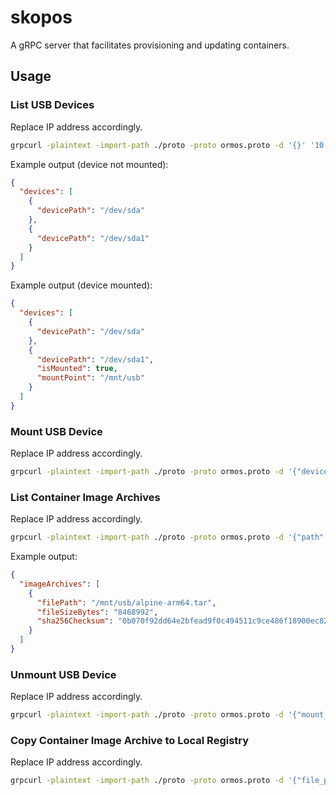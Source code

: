 # skopos
A gRPC server that facilitates provisioning and updating containers.

## Usage
### List USB Devices
Replace IP address accordingly.
```bash
grpcurl -plaintext -import-path ./proto -proto ormos.proto -d '{}' '10.0.0.42:50052' unit.containers.v0.Ormos.ListUsbDevices
```

Example output (device not mounted):
```json
{
  "devices": [
    {
      "devicePath": "/dev/sda"
    },
    {
      "devicePath": "/dev/sda1"
    }
  ]
}
```

Example output (device mounted):
```json
{
  "devices": [
    {
      "devicePath": "/dev/sda"
    },
    {
      "devicePath": "/dev/sda1",
      "isMounted": true,
      "mountPoint": "/mnt/usb"
    }
  ]
}
```

### Mount USB Device
Replace IP address accordingly.
```bash
grpcurl -plaintext -import-path ./proto -proto ormos.proto -d '{"device_path": "/dev/sda1", "mount_point": "/mnt/usb"}' '10.0.0.42:50052' unit.containers.v0.Ormos.MountUsbDevice
```

### List Container Image Archives
Replace IP address accordingly.
```bash
grpcurl -plaintext -import-path ./proto -proto ormos.proto -d '{"path": "/mnt/usb"}' '10.0.0.42:50052' unit.containers.v0.Ormos.ListImageArchives
```

Example output:
```json
{
  "imageArchives": [
    {
      "filePath": "/mnt/usb/alpine-arm64.tar",
      "fileSizeBytes": "8468992",
      "sha256Checksum": "0b070f92dd64e2bfead9f0c494511c9ce486f18900ec8297f374e5000a5f2994"
    }
  ]
}

```

### Unmount USB Device
Replace IP address accordingly.
```bash
grpcurl -plaintext -import-path ./proto -proto ormos.proto -d '{"mount_point": "/mnt/usb"}' '10.0.0.42:50052' unit.containers.v0.Ormos.UnmountUsbDevice
```

### Copy Container Image Archive to Local Registry
Replace IP address accordingly.
```bash
grpcurl -plaintext -import-path ./proto -proto ormos.proto -d '{"file_path": "/mnt/usb/alpine-arm64.tar", "image_name": "alpine", "image_tag": "latest"}' '10.0.0.42:50052' unit.containers.v0.Ormos.LoadImageArchive
```
